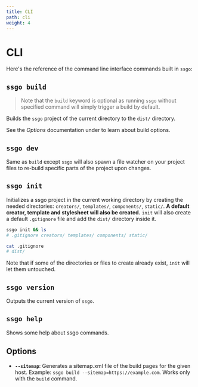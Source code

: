 ```yaml
---
title: CLI
path: cli
weight: 4
---
```


# CLI

Here's the reference of the command line interface commands built in `ssgo`:

## `ssgo build`

> Note that the `build` keyword is optional as running `ssgo` without specified command will simply trigger a build by default.

Builds the `ssgo` project of the current directory to the `dist/` directory.

See the _Options_ documentation under to learn about build options.

## `ssgo dev`

Same as `build` except `ssgo` will also spawn a file watcher on your project files to re-build specific parts of the project upon changes.

## `ssgo init`

Initializes a ssgo project in the current working directory by creating the needed directories: `creators/`, `templates/`, `components/`, `static/`. **A default creator, template and stylesheet will also be created.**
`init` will also create a default `.gitignore` file and add the `dist/` directory inside it.

```bash
ssgo init && ls
# .gitignore creators/ templates/ components/ static/

cat .gitignore
# dist/
```

Note that if some of the directories or files to create already exist, `init` will let them untouched.

## `ssgo version`

Outputs the current version of `ssgo`.

## `ssgo help`

Shows some help about ssgo commands.

## Options

- **`--sitemap`**: Generates a sitemap.xml file of the build pages for the given host. Example: `ssgo build --sitemap=https://example.com`. Works only with the `build` command.
